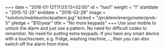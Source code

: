 +++
date = "2016-01-12T11:03:13+02:00"
id = "has1"
weight = "1"
startdate = "2015-12-25"
enddate = "2016-02-28"
image = "solution/mobileunlockpattern.jpg"
kicked = "/problem/energymeter/prob-1/"
pledge = "$10/year"
title = "No more keypads"
+++
Use your mobile to unlock the alarm and just use a pattern. No need for difficult codes to remember. No need for putting extra keypads. If you have any smart device with a touchscreen, e.g. fridge, washing machine,..., then you can also switch off the alarm from there.
